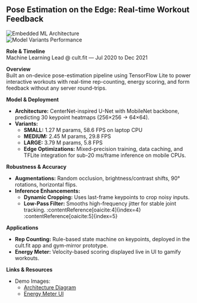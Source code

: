 ## Pose Estimation on the Edge: Real-time Workout Feedback

![Embedded ML Architecture](<INSERT_IMAGE_URL_1>)  
![Model Variants Performance](<INSERT_IMAGE_URL_2>)

**Role & Timeline**  
Machine Learning Lead @ cult.fit — Jul 2020 to Dec 2021

**Overview**  
Built an on-device pose-estimation pipeline using TensorFlow Lite to power interactive workouts with real-time rep-counting, energy scoring, and form feedback without any server round-trips.

**Model & Deployment**  
- **Architecture:** CenterNet-inspired U-Net with MobileNet backbone, predicting 30 keypoint heatmaps (256×256 → 64×64).  
- **Variants:**  
  - **SMALL:** 1.27 M params, 58.6 FPS on laptop CPU  
  - **MEDIUM:** 2.45 M params, 29.8 FPS  
  - **LARGE:** 3.79 M params, 5.8 FPS 
  - **Edge Optimizations:** Mixed-precision training, data caching, and TFLite integration for sub-20 ms/frame inference on mobile CPUs.

**Robustness & Accuracy**  
- **Augmentations:** Random occlusion, brightness/contrast shifts, 90° rotations, horizontal flips.  
- **Inference Enhancements:**  
  - **Dynamic Cropping:** Uses last-frame keypoints to crop noisy inputs.  
  - **Low-Pass Filter:** Smooths high-frequency jitter for stable joint tracking. :contentReference[oaicite:4]{index=4}&#8203;:contentReference[oaicite:5]{index=5}

**Applications**  
- **Rep Counting:** Rule-based state machine on keypoints, deployed in the cult.fit app and gym-mirror prototype.  
- **Energy Meter:** Velocity-based scoring displayed live in UI to gamify workouts.

**Links & Resources** 
- Demo Images:  
  - [Architecture Diagram](https://drive.google.com/file/d/1bXlJB7xrEURkRF_aE9Sv25fHI5e0RkwY/view?usp=sharing)  
  - [Energy Meter UI](https://drive.google.com/file/d/18nPmwtC2yCFOxkDcAbVycDC2HkEqrS93/view?usp=sharing)
